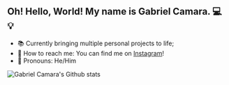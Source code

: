 ## Oh! Hello, World! My name is Gabriel Camara. 💻💡

- 📚 Currently bringing multiple personal projects to life;
- 💬 How to reach me: You can find me on [Instagram](https://www.instagram.com/gabrielgomescamara_/)!
- 🌱 Pronouns: He/Him

![Gabriel Camara's Github stats](https://github-readme-stats.vercel.app/api?username=anuraghazra&show_icons=true&theme=dark)
  
<!--
**GabrielCamara3526/GabrielCamara3526** is a ✨ _special_ ✨ repository because its `README.md` (this file) appears on your GitHub profile.

Here are some ideas to get you started:

- 🔭 I’m currently working on ...
- 🌱 I’m currently learning ...
- 👯 I’m looking to collaborate on ...
- 🤔 I’m looking for help with ...
- 💬 Ask me about ...
- 📫 How to reach me: ...
- 😄 Pronouns: ...
- ⚡ Fun fact: ...
-->
